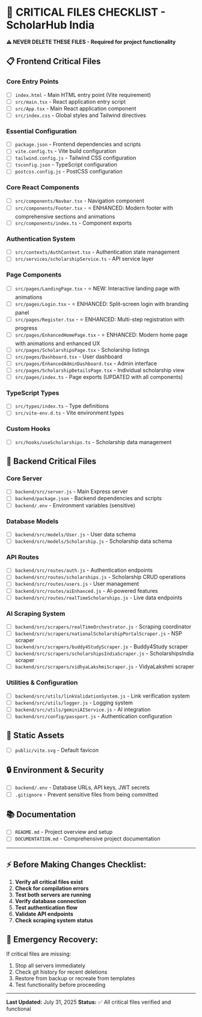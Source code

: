 # 🚨 CRITICAL FILES CHECKLIST - ScholarHub India

**⚠️ NEVER DELETE THESE FILES - Required for project functionality**

## 📋 Frontend Critical Files

### Core Entry Points

- [ ] `index.html` - Main HTML entry point (Vite requirement)
- [ ] `src/main.tsx` - React application entry script
- [ ] `src/App.tsx` - Main React application component
- [ ] `src/index.css` - Global styles and Tailwind directives

### Essential Configuration

- [ ] `package.json` - Frontend dependencies and scripts
- [ ] `vite.config.ts` - Vite build configuration
- [ ] `tailwind.config.js` - Tailwind CSS configuration
- [ ] `tsconfig.json` - TypeScript configuration
- [ ] `postcss.config.js` - PostCSS configuration

### Core React Components

- [ ] `src/components/Navbar.tsx` - Navigation component
- [ ] `src/components/Footer.tsx` - ⭐ ENHANCED: Modern footer with comprehensive sections and animations
- [ ] `src/components/index.ts` - Component exports

### Authentication System

- [ ] `src/contexts/AuthContext.tsx` - Authentication state management
- [ ] `src/services/scholarshipService.ts` - API service layer

### Page Components

- [ ] `src/pages/LandingPage.tsx` - ⭐ NEW: Interactive landing page with animations
- [ ] `src/pages/Login.tsx` - ⭐ ENHANCED: Split-screen login with branding panel
- [ ] `src/pages/Register.tsx` - ⭐ ENHANCED: Multi-step registration with progress
- [ ] `src/pages/EnhancedHomePage.tsx` - ⭐ ENHANCED: Modern home page with animations and enhanced UX
- [ ] `src/pages/ScholarshipsPage.tsx` - Scholarship listings
- [ ] `src/pages/Dashboard.tsx` - User dashboard
- [ ] `src/pages/EnhancedAdminDashboard.tsx` - Admin interface
- [ ] `src/pages/ScholarshipDetailsPage.tsx` - Individual scholarship view
- [ ] `src/pages/index.ts` - Page exports (UPDATED with all components)

### TypeScript Types

- [ ] `src/types/index.ts` - Type definitions
- [ ] `src/vite-env.d.ts` - Vite environment types

### Custom Hooks

- [ ] `src/hooks/useScholarships.ts` - Scholarship data management

## 🔧 Backend Critical Files

### Core Server

- [ ] `backend/src/server.js` - Main Express server
- [ ] `backend/package.json` - Backend dependencies and scripts
- [ ] `backend/.env` - Environment variables (sensitive)

### Database Models

- [ ] `backend/src/models/User.js` - User data schema
- [ ] `backend/src/models/Scholarship.js` - Scholarship data schema

### API Routes

- [ ] `backend/src/routes/auth.js` - Authentication endpoints
- [ ] `backend/src/routes/scholarships.js` - Scholarship CRUD operations
- [ ] `backend/src/routes/users.js` - User management
- [ ] `backend/src/routes/aiEnhanced.js` - AI-powered features
- [ ] `backend/src/routes/realTimeScholarships.js` - Live data endpoints

### AI Scraping System

- [ ] `backend/src/scrapers/realTimeOrchestrator.js` - Scraping coordinator
- [ ] `backend/src/scrapers/nationalScholarshipPortalScraper.js` - NSP scraper
- [ ] `backend/src/scrapers/buddy4StudyScraper.js` - Buddy4Study scraper
- [ ] `backend/src/scrapers/scholarshipsIndiaScraper.js` - ScholarshipsIndia scraper
- [ ] `backend/src/scrapers/vidhyaLakshmiScraper.js` - VidyaLakshmi scraper

### Utilities & Configuration

- [ ] `backend/src/utils/linkValidationSystem.js` - Link verification system
- [ ] `backend/src/utils/logger.js` - Logging system
- [ ] `backend/src/utils/geminiAIService.js` - AI integration
- [ ] `backend/src/config/passport.js` - Authentication configuration

## 📁 Static Assets

- [ ] `public/vite.svg` - Default favicon

## 🔒 Environment & Security

- [ ] `backend/.env` - Database URLs, API keys, JWT secrets
- [ ] `.gitignore` - Prevent sensitive files from being committed

## 📚 Documentation

- [ ] `README.md` - Project overview and setup
- [ ] `DOCUMENTATION.md` - Comprehensive project documentation

---

## ⚡ Before Making Changes Checklist:

1. **Verify all critical files exist**
2. **Check for compilation errors**
3. **Test both servers are running**
4. **Verify database connection**
5. **Test authentication flow**
6. **Validate API endpoints**
7. **Check scraping system status**

## 🚨 Emergency Recovery:

If critical files are missing:

1. Stop all servers immediately
2. Check git history for recent deletions
3. Restore from backup or recreate from templates
4. Test functionality before proceeding

---

**Last Updated:** July 31, 2025
**Status:** ✅ All critical files verified and functional
